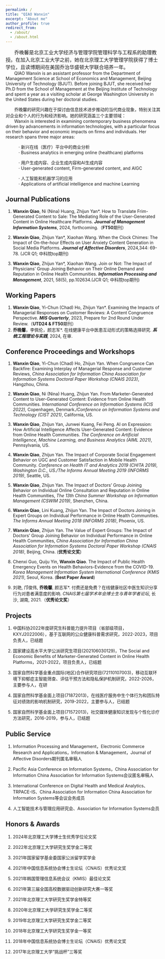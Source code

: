 ```yaml
---
permalink: /
title: "QIAO Wanxin"
excerpt: "About me"
author_profile: true
redirect_from: 
  - /about/
  - /about.html
---
```

&emsp;&emsp;<font size =3>乔晚馨是北京工业大学经济与管理学院管理科学与工程系的助理教授。在加入北京工业大学之前，她在北京理工大学管理学院获得了博士学位，且读博期间在美国乔治华盛顿大学联合培养一年。</font>   
&emsp;&emsp;QIAO Wanxin is an assistant professor from the Department of Management Science at School of Economics and Management, Beijing University of Technology (BJUT). Before joining BJUT, she received her Ph.D from the School of Management at the Beijing Institute of Technology and spent a year as a visiting scholar at George Washington University in the United States during her doctoral studies.</font>

&emsp;&emsp;乔晚馨的研究兴趣在于探讨由信息技术进步推动的当代商业现象，特别关注其对企业和个人的行为和经济影响。她的研究涵盖三个主要领域：   
&emsp;&emsp;Wanxin is interested in examining contemporary business phenomena driven by advancements in information technologies, with a particular focus on their behavior and economic impacts on firms and individuals. Her research spans three major areas:
 
&emsp;&emsp;&emsp;· 新兴在线（医疗）平台中的商业分析<br>
&emsp;&emsp;&emsp;· Business analytics in emerging online (healthcare) platforms

&emsp;&emsp;&emsp;· 用户生成内容、企业生成内容和AI生成内容<br>
&emsp;&emsp;&emsp;· User-generated content, Firm-generated content, and AIGC
 
&emsp;&emsp;&emsp;· 人工智能和机器学习的应用<br>
&emsp;&emsp;&emsp;· Applications of artificial intelligence and machine Learning

Journal Publications
------
1. **Wanxin Qiao**, Ni (Nina) Huang, Zhijun Yan*. How to Translate Frim-Generated Content to Sale: The Mediating Role of the User-Generated Content in Online Healthcare Platforms. _**Journal of Management Information Systems**_, 2024, forthcoming.（**FT50**期刊）

2. **Wanxin Qiao**, Zhijun Yan*, Xiaohan Wang. When the Clock Chimes: The Impact of On-the-hour Effects on User Anxiety Content Generation in Social Media Platforms. _**Journal of Affective Disorders**_, 2024,344: 69-78. (JCR Q1; 中科院top期刊)

3. **Wanxin Qiao**, Zhijun Yan*, Xiaohan Wang. Join or Not: The Impact of Physicians’ Group Joining Behavior on Their Online Demand and Reputation in Online Health Communities. _**Information Processing and Management**_, 2021, 58(5), pp.102634.(JCR Q1; 中科院top期刊)

Working Papers
------
1. **Wanxin Qiao**, Yi-Chun (Chad) Ho, Zhijun Yan*. Examining the Impacts of Managerial Responses on Customer Reviews: A Content Congruence Perspective. **_MIS Quarterly_**, 2023, Prepare for 2nd Round Under Review.（**UTD24 & FT50**期刊）
2. **乔晚馨**，李佩伦，颜志军*. 在线健康平台中医患互动形式的策略选择研究. _**系统工程理论与实践**_, 2024, 在审.

Conference Proceedings and Workshops
------
1. **Wanxin Qiao**, Yi-Chun (Chad) Ho, Zhijun Yan. When Congruence Can Backfire: Examining Interplay of Managerial Response and Customer Reviews, _China Association for Information China Association for Information Systems Doctoral Paper Workshop (CNAIS 2023)_, Hangzhou, China.

2. **Wanxin Qiao**, Ni (Nina) Huang, Zhijun Yan. From Marketer-Generated Content to User-Generated Content: Evidence from Online Health Communities. _International Conference on Information Systems (ICIS 2022),_ Copenhagen, Denmark._/Conference on Information Systems and Technology (CIST 2021)_, California, US.

3. **Wanxin Qiao**, Zhijun Yan, Junwei Kuang, Fei Peng. AI on Expression: How Artificial Intelligence Affects User-Generated Content: Evidence from Online Health Communities. _The Conference on Artificial Intelligence, Machine Learning, and Business Analytics (AIML 2021)_, Pennsylvania, US.

4. **Wanxin Qiao**, Zhijun Yan. The Impact of Corporate Social Engagement Behavior on UGC and Customer Satisfaction in Mobile Health Community. _Conference on Health IT and Analytics 2019 (CHITA 2019), Washington D.C., US./The Informs Annual Meeting 2019 (INFORMS 2019)_, Seattle, US.

5. **Wanxin Qiao**, Zhijun Yan. The Impact of Doctors’ Group Joining Behavior on Individual Online Consultation and Reputation in Online Health Communities, _The 13th China Summer Workshop on Information Management (CSWIM 2019)_, Shenzhen, China.

6. **Wanxin Qiao**, Lini Kuang, Zhijun Yan. The Impact of Doctors Joining in Expert Groups on Individual Performance in Online Health Communities. _The Informs Annual Meeting 2018 (INFORMS 2018)_, Phoenix, US.

7. **Wanxin Qiao**, Zhijun Yan. The Value of Expert Groups: The Impact of Doctors’ Group Joining Behavior on Individual Performance in Online Health Communities, _China Association for Information China Association for Information Systems Doctoral Paper Workshop (CNAIS 2018)_, Beijing, China. (**优秀论文奖**)

8. Chenxi Guo, Quiju Yin, **Wanxin Qiao**. The Impact of Public Health Emergency Events on Health Behaviors-Evidence from the COVID-19. _Korea Management Information System International Conference (KMIS 2021)_, Seoul, Korea. (**Best Paper Award**)

9. 刘艳, 邝俊伟, **乔晚馨**, 颜志军*. 付费还是免费？在线健康社区中医生知识分享行为对患者满意度的影响. _CNAIS第七届学术年会博士生与青年学者论坛_, 长沙, 湖南, 2021.（**优秀论文奖**）

Projects
------
1. 中国科协2022年度研究生科普能力提升项目（省部级项目，KXYJ2022006），基于互联网的公众健康科普需求研究，2022-2023，项目负责人，已结题

2. 国家建设高水平大学公派研究生项目(202106030129)，The Social and Economic Benefits of Marketer-Generated Content in Online Health Platforms，2021-2022，项目负责人，已结题

3. 国家自然科学基金重点国际(地区)合作研究项目(72110107003)，移动互联环境下抑郁症主智能筛查、评估干预方法和隐私保护机制研究，2022-2026，主要参与人，在研

4. 国家自然科学基金面上项目(71872013)，在线医疗服务中生个体行为和团队特征对绩效的影响机制研究，2019-2022，主要参与人，已结题

5. 国家自然科学基金面上项目(71572013)，社交媒体健康知识发现与个性化诊疗方法研究，2016-2019，参与人，已结题

Public Service
------
1. Information Processing and Management，Electronic Commerce Research and Applications，Information & Management，Journal of Affective Disorders期刊匿名审稿人
   
2. Pacific Asia Conference on Information Systems，China Association for Information China Association for Information Systems会议匿名审稿人

3. International Conference on Digital Health and Medical Analytics、TRPACE-IS、China Association for Information China Association for Information Systems等会议会务成员

4. 人工智能技术与管理应用研究会、Association for Information Systems会员 

Honors & Awards
------
1. 2024年北京理工大学博士生优秀学位论文奖

2. 2022年北京理工大学研究生奖学金二等奖

3. 2021年国家留学基金委国家公派留学奖学金

4. 2021年中国信息系统协会博士生论坛（CNAIS）优秀论文奖

5. 2021年韩国管理信息系统会议（KMIS）最佳论文奖

6. 2021年第三届全国高校数据驱动创新研究大赛一等奖

7. 2021年北京理工大学研究生奖学金特等奖

8. 2020年北京理工大学研究生奖学金二等奖

9. 2019年北京理工大学研究生奖学金二等奖

10. 2018年北京理工大学研究生奖学金一等奖

11. 2018年中国信息系统协会博士生论坛（CNAIS）优秀论文奖

12. 2017年北京理工大学“挑战杯”三等奖

